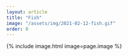 ```yaml
---
layout: article
title: "Fish"
image: "/assets/img/2021-02-12-fish.gif"
order: 0
---
```


{% include image.html image=page.image %}
